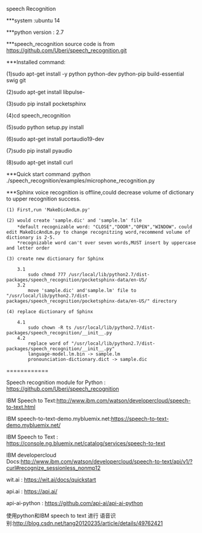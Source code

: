 speech Recognition

***system :ubuntu 14

***python version : 2.7

***speech_recognition source code is from https://github.com/Uberi/speech_recognition.git


***Installed command:

(1)sudo apt-get install -y python python-dev python-pip build-essential swig git

(2)sudo apt-get install libpulse-

(3)sudo pip install pocketsphinx

(4)cd speech_recognition

(5)sudo python setup.py install

(6)sudo apt-get install portaudio19-dev

(7)sudo pip install pyaudio

(8)sudo apt-get install curl




***Quick start command :python ./speech_recognition/examples/microphone_recognition.py	
	
***Sphinx voice recognition is offline,could decrease volume of dictionary to upper recognition success.
	
	(1) First,run 'MakeDicAndLm.py'
	
	(2) would create 'sample.dic' and 'sample.lm' file
		*default recognizable word: "CLOSE","DOOR","OPEN","WINDOW"，could edit MakeDicAndLm.py to change recognitzing word,recommend volume of dictionary is 2-5.
		*recognizable word can't over seven words,MUST insert by uppercase and letter order
	
	(3) create new dictionary for Sphinx 

		3.1	
			sudo chmod 777 /usr/local/lib/python2.7/dist-packages/speech_recognition/pocketsphinx-data/en-US/
		3.2 
			move 'sample.dic' and'sample.lm' file to "/usr/local/lib/python2.7/dist-packages/speech_recognition/pocketsphinx-data/en-US/" directory
	
	(4) replace dictionary of Sphinx  

		4.1
			sudo chown -R ts /usr/local/lib/python2.7/dist-packages/speech_recognition/__init__.py
		4.2
			replace word of "/usr/local/lib/python2.7/dist-packages/speech_recognition/__init__.py"
			language-model.lm.bin -> sample.lm
			pronounciation-dictionary.dict -> sample.dic
	
		
		
		
	

============

Speech recognition module for Python : https://github.com/Uberi/speech_recognition

IBM Speech to Text:http://www.ibm.com/watson/developercloud/speech-to-text.html

IBM speech-to-text-demo.mybluemix.net:https://speech-to-text-demo.mybluemix.net/

IBM Speech to Text : https://console.ng.bluemix.net/catalog/services/speech-to-text

IBM developercloud Docs:http://www.ibm.com/watson/developercloud/speech-to-text/api/v1/?curl#recognize_sessionless_nonmp12

wit.ai : https://wit.ai/docs/quickstart

api.ai : https://api.ai/

api-ai-python : https://github.com/api-ai/api-ai-python

使用python和IBM speech to text 进行 语音识别:http://blog.csdn.net/tang20120235/article/details/49762421

